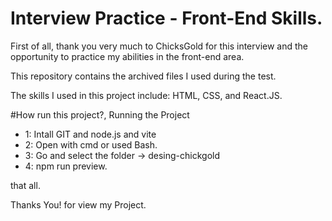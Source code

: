 # Interview Practice - Front-End Skills.

First of all, thank you very much to ChicksGold for this interview and the opportunity to practice my abilities in the front-end area.

This repository contains the archived files I used during the test.

The skills I used in this project include: HTML, CSS, and React.JS.


#How run this project?, Running the Project

- 1: Intall GIT and node.js and vite 
- 2: Open with cmd or used Bash. 
- 3: Go and select the folder -> desing-chickgold
- 4: npm run preview.

that all.

Thanks You! for view my Project.
